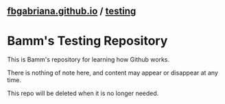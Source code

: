 ## [fbgabriana.github.io](/) / [testing](/testing/)

# Bamm's Testing Repository

This is Bamm's repository for learning how Github works.

There is nothing of note here, and content may appear or disappear at any time.

This repo will be deleted when it is no longer needed.

